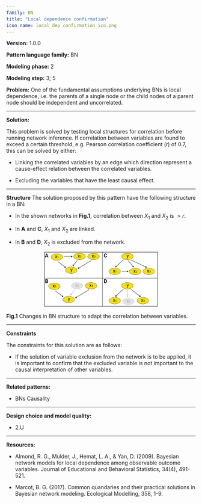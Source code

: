 ```yaml
--- 
family: BN
title: "Local dependence confirmation"
icon_name: local_dep_confirmation_ico.png 
--- 
```

 
**Version:** 1.0.0

**Pattern language family:** BN

**Modeling phase:** 2

**Modeling step:** 3; 5

**Problem:**
One of the fundamental assumptions underlying BNs is local dependence, i.e. the parents of a single node or the child nodes of a parent node should be independent and uncorrelated.

***

**Solution:**

This problem is solved by testing local structures for correlation before running network inference. If correlation between variables are found to exceed a certain threshold, e.g. Pearson correlation coefficient $(r)$ of $0.7$, this can be solved by either:

- Linking the correlated variables by an edge which direction represent a cause-effect relation between the correlated variables.

- Excluding the variables that have the least causal effect.

***

**Structure**
The solution proposed by this pattern have the following structure in a BN:

- In the shown networks in **Fig.1**, correlation between $X_1$ and $X_2$ is $>r$.

- In **A** and **C**, $X_1$ and $X_2$ are linked.

- In **B** and **D**, $X_2$ is excluded from the network.

<p align= "center">
<img src="./images/VarCorr.png" style="width:60%">
</p>
<b>Fig.1</b> Changes in BN structure to adapt the correlation between variables.

***

**Constraints**

The constraints for this solution are as follows:

- If the solution of variable exclusion from the network is to be applied, it is important to confirm that the excluded variable is not important to the causal interpretation of other variables.

***

**Related patterns:**

- BNs Causality

***

**Design choice and model quality:**

- 2.U

***

**Resources:**

- Almond, R. G., Mulder, J., Hemat, L. A., & Yan, D. (2009). Bayesian network models for local dependence among observable outcome variables. Journal of Educational and Behavioral Statistics, 34(4), 491-521.

- Marcot, B. G. (2017). Common quandaries and their practical solutions in Bayesian network modeling. Ecological Modelling, 358, 1-9.
